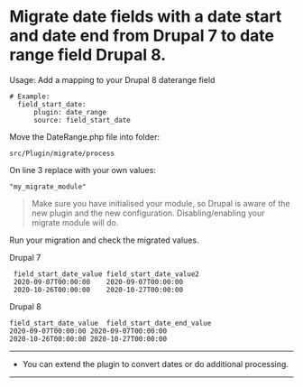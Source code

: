    # Migrate date fields with a date start and date end from Drupal 7 to date range  field Drupal 8.

Usage:
Add a mapping to your Drupal 8 daterange field 
```
# Example: 
  field_start_date:
      plugin: date_range
      source: field_start_date

```
Move the DateRange.php file into folder:

``` src/Plugin/migrate/process ```

On line 3 replace with your own values: 

```"my_migrate_module"```


> Make sure you have initialised your module, so Drupal is aware of the new plugin and the 
>new configuration.
Disabling/enabling your migrate module will do.

Run your migration and check the migrated values.

Drupal 7
```  
 field_start_date_value	field_start_date_value2
 2020-09-07T00:00:00	2020-09-07T00:00:00
 2020-10-26T00:00:00	2020-10-27T00:00:00

```

Drupal 8

```  
field_start_date_value	field_start_date_end_value
2020-09-07T00:00:00	2020-09-07T00:00:00
2020-10-26T00:00:00	2020-10-27T00:00:00
```

***
* You can extend the plugin to convert dates or do additional processing.
***
